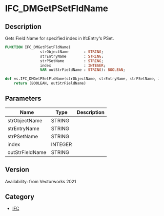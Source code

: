 # IFC_DMGetPSetFldName

## Description
Gets Field Name for specified index in IfcEntry's PSet.

```pascal
FUNCTION IFC_DMGetPSetFldName(
				strObjectName       : STRING;
				strEntryName        : STRING;
				strPSetName         : STRING;
				index               : INTEGER;
				VAR outStrFieldName : STRING): BOOLEAN;
```

```python
def vs.IFC_DMGetPSetFldName(strObjectName, strEntryName, strPSetName, index):
    return (BOOLEAN, outStrFieldName)
```

## Parameters
|Name|Type|Description|
|---|---|---|
|strObjectName|STRING|   |
|strEntryName|STRING|   |
|strPSetName|STRING|   |
|index|INTEGER|   |
|outStrFieldName|STRING|   |

## Version
Availability: from Vectorworks 2021

## Category
* [IFC](../Categories/IFC.md)
